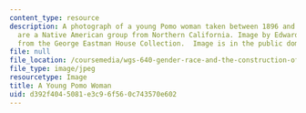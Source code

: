 ```yaml
---
content_type: resource
description: A photograph of a young Pomo woman taken between 1896 and 1924. The Pomo
  are a Native American group from Northern California. Image by Edward S. Curtis
  from the George Eastman House Collection.  Image is in the public domain.
file: null
file_location: /coursemedia/wgs-640-gender-race-and-the-construction-of-the-american-west-fall-2014/d392f4045081e3c96f560c743570e602_wgs-640f14.jpg
file_type: image/jpeg
resourcetype: Image
title: A Young Pomo Woman
uid: d392f404-5081-e3c9-6f56-0c743570e602
---
```

